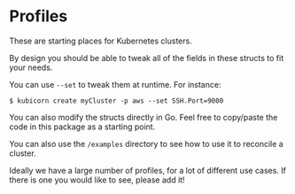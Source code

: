 # Profiles

These are starting places for Kubernetes clusters.

By design you should be able to tweak all of the fields in these structs to fit your needs.

You can use `--set` to tweak them at runtime. For instance:

```
$ kubicorn create myCluster -p aws --set SSH.Port=9000
```

You can also modify the structs directly in Go. Feel free to copy/paste the code in this package as a starting point.

You can also use the `/examples` directory to see how to use it to reconcile a cluster.

Ideally we have a large number of profiles, for a lot of different use cases. If there is one you would like to see, please add it!


